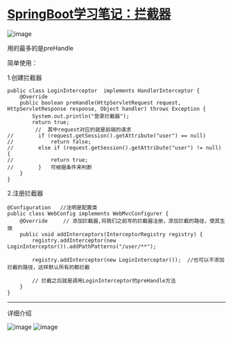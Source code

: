 # [SpringBoot学习笔记：拦截器](https://github.com/QiYongchuan/MyGitBlog/issues/91)


![image](https://github.com/QiYongchuan/MyGitBlog/assets/105039020/1bdc09ec-ce55-4cf0-9c4e-684795045958)

用的最多的是preHandle


简单使用：

1.创建拦截器

```
public class LoginInterceptor  implements HandlerInterceptor {
    @Override
    public boolean preHandle(HttpServletRequest request, HttpServletResponse response, Object handler) throws Exception {
        System.out.println("登录拦截器");
        return true;
         //  其中request对应的就是前端的请求
//        if (request.getSession().getAttribute("user") == null)
//            return false;
//        else if (request.getSession().getAttribute("user") != null) {
//            return true;
//        }   可根据条件来判断
    }
}
```

2.注册拦截器

```
@Configuration   //注明是配置类
public class WebConfig implements WebMvcConfigurer {
    @Override     // 添加拦截器,将我们之前写的拦截器注册，添加拦截的路径，使其生效
    public void addInterceptors(InterceptorRegistry registry) {
        registry.addInterceptor(new LoginInterceptor()).addPathPatterns("/user/**");

        registry.addInterceptor(new LoginInterceptor());  //也可以不添加拦截的路径，这样默认所有的都拦截

        // 拦截之后就是调用LoginInterceptor的preHandle方法
    }
}
```

---

详细介绍

![image](https://github.com/QiYongchuan/MyGitBlog/assets/105039020/3f2f4cad-c230-4f32-98f3-93c2d7c014e0)
![image](https://github.com/QiYongchuan/MyGitBlog/assets/105039020/b42e846a-2c36-4684-883f-a857746134e8)
